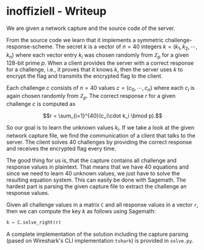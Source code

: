 # inoffiziell - Writeup

We are given a network capture and the source code of the server.

From the source code we learn that it implements a symmetric challenge-response-scheme.
The secret $k$ is a vector of $n=40$ integers $k = (k_1, k_2, \cdots, k_{n})$ where each vector entry $k_i$ was chosen randomly from $\mathbb{Z}_p$ for a given 128-bit prime $p$.
When a client provides the server with a correct response for a challenge, i.e., it proves that it knows $k$, then the server uses $k$ to encrypt the flag and transmits the encrypted flag to the client.

Each challenge $c$ consists of $n=40$ values $c = (c_0, \cdots, c_n)$ where each $c_i$ is again chosen randomly from $\mathbb{Z}_p$.
The correct response $r$ for a given challenge $c$ is computed as

$$r = \sum_{i=1}^{40}(c_i\cdot k_i \bmod p).$$

So our goal is to learn the unknown values $k_i$.
If we take a look at the given network capture file, we find the communication of a client that talks to the server. The client solves 40 challenges by providing the correct response and receives the encrypted flag every time.

The good thing for us is, that the capture contains all challenge and response values in plaintext. That means that we have 40 equations and since we need to learn 40 unknown values, we just have to solve the resulting equation system. This can easily be done with Sagemath. The hardest part is parsing the given capture file to extract the challenge an response values.

Given all challenge values in a matrix `C` and all response values in a vector `r`, then we can compute the key $k$ as follows using Sagemath:

```python
k = C.solve_right(r)
```

A complete implementation of the solution including the capture parsing (pased on Wireshark's CLI implementation `tshark`) is provided in `solve.py`.
